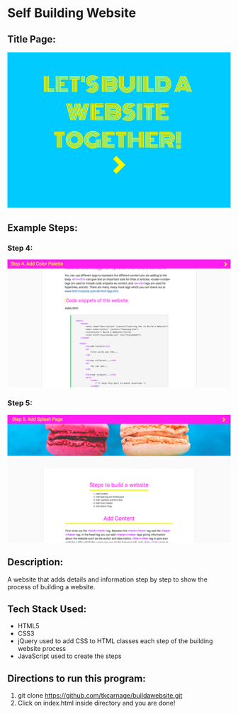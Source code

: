 # Self Building Website

## Title Page:
![title](https://github.com/tkcarnage/buildawebsite/blob/master/images/titlepage.png)

## Example Steps:
### Step 4:

![example step2](https://github.com/tkcarnage/buildawebsite/blob/master/images/inuse1.png)
### Step 5:

![example step1](https://github.com/tkcarnage/buildawebsite/blob/master/images/inuse.png)

## Description:
A website that adds details and information step by step to show the process of building a website.

## Tech Stack Used:
* HTML5
* CSS3
* jQuery used to add CSS to HTML classes each step of the building website process
* JavaScript used to create the steps

## Directions to run this program:
1. git clone https://github.com/tkcarnage/buildawebsite.git
1. Click on index.html inside directory and you are done!